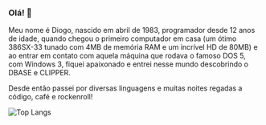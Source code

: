 ### Olá! 👋

Meu nome é Diogo, nascido em abril de 1983, programador desde 12 anos de idade, quando chegou o primeiro computador em casa (um ótimo 386SX-33 tunado com 4MB de memória RAM e um incrível HD de 80MB) e ao entrar em contato com aquela máquina que rodava o famoso DOS 5, com Windows 3, fiquei apaixonado e entrei nesse mundo descobrindo o DBASE e CLIPPER.

Desde então passei por diversas linguagens e muitas noites regadas a código, café e rockenroll! 

![Top Langs](https://github-readme-stats.vercel.app/api/top-langs/?username=dcorazolla&theme=dark&langs_count=9)

<!--

Quem é da epoca de 1980:
- Existiam disquetes e eram muito usados.
- Brincou com Atari, Nintendo 8 bits, Master System, Mega Drive, Super Nintendo
- Windows não era sistema operacional. Para entrar no windows tinha que rodar o comando "win", no DOS.
- Já fez um "disquete bomba" com o autoexec.bat, só para pregar uma peça. 😄
- Conheceu o "WordPerfect", o "Lotus 123" e todas as artimanhas necessárias para colocar negrito em um texto.
- Sabe que Prince of Persia cabia em um disquete 5 1/4". Aliás, o sistema operacional cabia em um disquete.
- Alguns computadores tinham o botão "turbo" no gabinete. Era incrível jogar pacman com o turbo ativado! ⚡
- O ZIP-DRIVE era fantástico, podíamos armazenar 100MB em um único disco!!!!
- Queria ter uma placa de som Sound Blaster e conheceu os famosos "kit multimidia".
- Já fez "formatação física" do HD pela BIOS.
- Os disquetes de 3 1/2", se fizesse um furo no lugar certo aumentavam a capacidade. 
- Ficava doido para ver qual seria a "CD Expert".
- Já fez um "cabo cross" para conectar dois computadores.
- Placa de vídeo e monitor "Super VGA".
- Algumas vezes levava dias para baixar um MP3 pela NAPSTER.
- Deixava para usar internet de madrugada porque ocupava a linha telefônica e era "um pulso" a madrugada toda.
- Os sites mais modernos tinham "FLASH".
- Já fez alguns sites no "FRONT PAGE" e a manha dos "FRAMES" era usar % para definir o tamanho, pois já tinham monitores 800x600.
- Já teve que compilar o linux pelo menos uma vez, para que algum dispositivo funcionasse corretamente.

Sempre em busca de novos desafios!

Atualmente busco oportunidades de atuação de forma remota em projetos.






**dcorazolla/dcorazolla** is a ✨ _special_ ✨ repository because its `README.md` (this file) appears on your GitHub profile.

Here are some ideas to get you started:

- 🔭 I’m currently working on ...
- 🌱 I’m currently learning ...
- 👯 I’m looking to collaborate on ...
- 🤔 I’m looking for help with ...
- 💬 Ask me about ...
- 📫 How to reach me: ...
- 😄 Pronouns: ...
- ⚡ Fun fact: ...
-->
